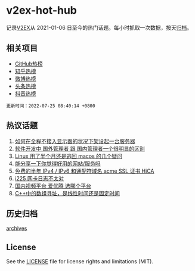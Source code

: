 # v2ex-hot-hub

 记录[V2EX](https://www.v2ex.com/)从 2021-01-06 日至今的热门话题。每小时抓取一次数据，按天[归档](archives)。
 
 ## 相关项目

- [GitHub热榜](https://github.com/snaildev/github-hot-hub)
- [知乎热榜](https://github.com/snaildev/zhihu-hot-hub)
- [微博热榜](https://github.com/snaildev/weibo-hot-hub)
- [头条热榜](https://github.com/snaildev/toutiao-hot-hub)
- [抖音热榜](https://github.com/snaildev/douyin-hot-hub)


 `更新时间：2022-07-25 08:40:14 +0800`

## 热议话题

1. [如何在全程不接入显示器的状况下架设起一台服务器](https://www.v2ex.com/t/868389)
1. [软件开发中 国外管理者 跟 国内管理者一个很明显的区别](https://www.v2ex.com/t/868301)
1. [Linux 用了半个月还是逃回 macos 的几个疑问](https://www.v2ex.com/t/868307)
1. [能分享一下你觉得好用的网站/服务吗](https://www.v2ex.com/t/868405)
1. [免费的半年 IPv4 / IPv6 和通配符域名 acme SSL 证书 HiCA](https://www.v2ex.com/t/868344)
1. [i225 网卡日志不太对](https://www.v2ex.com/t/868318)
1. [国内视频平台 爱优腾 选哪个平台](https://www.v2ex.com/t/868336)
1. [C++中的数组寻址，是线性时间还是固定时间](https://www.v2ex.com/t/868384)

## 历史归档

[archives](archives)

## License

See the [LICENSE](LICENSE) file for license rights and limitations (MIT).

